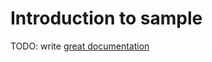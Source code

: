 # Introduction to sample

TODO: write [great documentation](http://jacobian.org/writing/what-to-write/)
